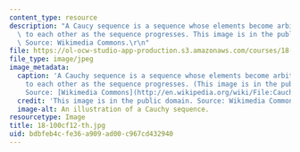 ```yaml
---
content_type: resource
description: "A Caucy sequence is a sequence whose elements become arbitrarily close\
  \ to each other as the sequence progresses. This image is in the public domain.\
  \ Source: Wikimedia Commons.\r\n"
file: https://ol-ocw-studio-app-production.s3.amazonaws.com/courses/18-100c-real-analysis-fall-2012/bdbfeb4cfe36a909ad00c967cd432940_18-100cf12-th.jpg
file_type: image/jpeg
image_metadata:
  caption: 'A Cauchy sequence is a sequence whose elements become arbitrarily close
    to each other as the sequence progresses. (This image is in the public domain.
    Source: [Wikimedia Commons](http://en.wikipedia.org/wiki/File:Cauchy_sequence_illustration.svg).)'
  credit: 'This image is in the public domain. Source: Wikimedia Commons.'
  image-alt: An illustration of a Cauchy sequence.
resourcetype: Image
title: 18-100cf12-th.jpg
uid: bdbfeb4c-fe36-a909-ad00-c967cd432940
---
```

